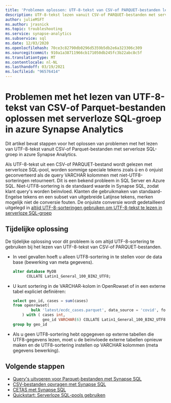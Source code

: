 ```yaml
---
title: 'Problemen oplossen: UTF-8-tekst van CSV-of PARQUET-bestanden lezen met serverloze SQL-groep'
description: UTF-8-tekst lezen vanuit CSV-of PARQUET-bestanden met serverloze SQL-groep in azure Synapse Analytics
author: julieMSFT
ms.author: jrasnick
ms.topic: troubleshooting
ms.service: synapse-analytics
ms.subservice: sql
ms.date: 12/03/2020
ms.openlocfilehash: 70ce3c82790db0296d5359b5db2e6a323306c309
ms.sourcegitcommit: 910a1a38711966cb171050db245fc3b22abc8c5f
ms.translationtype: MT
ms.contentlocale: nl-NL
ms.lasthandoff: 03/19/2021
ms.locfileid: "96576414"
---
```

# <a name="troubleshoot-reading-utf-8-text-from-csv-or-parquet-files-using-serverless-sql-pool-in-azure-synapse-analytics"></a>Problemen met het lezen van UTF-8-tekst van CSV-of Parquet-bestanden oplossen met serverloze SQL-groep in azure Synapse Analytics

Dit artikel bevat stappen voor het oplossen van problemen met het lezen van UTF-8-tekst vanuit CSV-of Parquet-bestanden met serverloze SQL-groep in azure Synapse Analytics.

Als UTF-8-tekst uit een CSV-of PARQUET-bestand wordt gelezen met serverloze SQL-pool, worden sommige speciale tekens zoals ü en ö onjuist geconverteerd als de query VARCHAR kolommen met niet-UTF8-sorteringen retourneert. Dit is een bekend probleem in SQL Server en Azure SQL. Niet-UTF8-sortering is de standaard waarde in Synapse SQL, zodat klant query's worden beïnvloed. Klanten die gebruikmaken van standaard-Engelse tekens en een subset van uitgebreide Latijnse tekens, merken mogelijk niet de conversie fouten. De onjuiste conversie wordt gedetailleerd uitgelegd in [altijd UTF-8-sorteringen gebruiken om UTF-8-tekst te lezen in serverloze SQL-groep](https://techcommunity.microsoft.com/t5/azure-synapse-analytics/always-use-utf-8-collations-to-read-utf-8-text-in-serverless-sql/ba-p/1883633)

## <a name="workaround"></a>Tijdelijke oplossing

De tijdelijke oplossing voor dit probleem is om altijd UTF-8-sortering te gebruiken bij het lezen van UTF-8-tekst van CSV-of PARQUET-bestanden.

- In veel gevallen hoeft u alleen UTF8-sortering in te stellen voor de data base (bewerking van meta gegevens).

   ```sql
   alter database MyDB
         COLLATE Latin1_General_100_BIN2_UTF8;
   ```

- U kunt sortering in de VARCHAR-kolom in OpenRowset of in een externe tabel expliciet definiëren:

   ```sql
   select geo_id, cases = sum(cases)
   from openrowset(
           bulk 'latest/ecdc_cases.parquet', data_source = 'covid', format = 'parquet'
       ) with ( cases int,
                geo_id VARCHAR(6) COLLATE Latin1_General_100_BIN2_UTF8 ) as rows
   group by geo_id
   ```
 
- Als u geen UTF8-sortering hebt opgegeven op externe tabellen die UTF8-gegevens lezen, moet u de beïnvloede externe tabellen opnieuw maken en de UTF8-sortering instellen op VARCHAR kolommen (meta gegevens bewerking).


## <a name="next-steps"></a>Volgende stappen

* [Query's uitvoeren voor Parquet-bestanden met Synapse SQL](../sql/query-parquet-files.md)
* [CSV-bestanden opvragen met Synapse SQL](../sql/query-single-csv-file.md)
* [CETAS met Synapse SQL](../sql/develop-tables-cetas.md)
* [Quickstart: Serverloze SQL-pools gebruiken](../quickstart-sql-on-demand.md)
